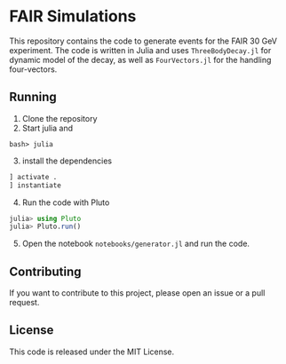 # FAIR Simulations

This repository contains the code to generate events for the FAIR 30 GeV experiment.
The code is written in Julia and uses `ThreeBodyDecay.jl` for dynamic model of the decay, as well as `FourVectors.jl` for the handling four-vectors.

## Running

1. Clone the repository
2. Start julia and 

```
bash> julia
```

3. install the dependencies


```julia
] activate .
] instantiate
```

4. Run the code with Pluto

```julia
julia> using Pluto
julia> Pluto.run()
```

5. Open the notebook `notebooks/generator.jl` and run the code.


## Contributing

If you want to contribute to this project, please open an issue or a pull request.

## License

This code is released under the MIT License.